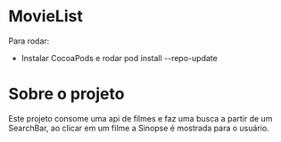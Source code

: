 # MovieList

Para rodar:
 - Instalar CocoaPods e rodar pod install --repo-update

# Sobre o projeto

Este projeto consome uma api de filmes e faz uma busca a partir de um SearchBar, ao clicar em um filme a Sinopse é mostrada para o usuário.
